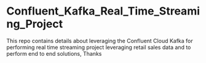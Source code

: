 # Confluent_Kafka_Real_Time_Streaming_Project
This repo contains details about leveraging the Confluent Cloud Kafka for performing real time streaming project leveraging retail sales data and to perform end to end solutions, Thanks
